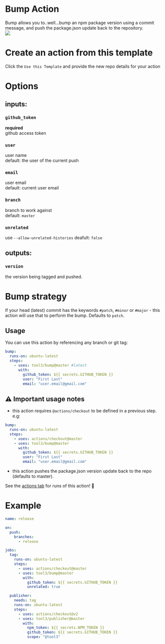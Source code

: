 # Bump Action

Bump allows you to..well...bump an npm package version using a commit message, and push the package.json update back to the repository.  
[![](https://github.com/tool3/bump/workflows/bump/badge.svg)](https://github.com/tool3/bump/actions)

# Create an action from this template

Click the `Use this Template` and provide the new repo details for your action

# Options

## inputs:

### `github_token`

**required**  
github access token

### `user`

user name  
default: the user of the current push

### `email`

user email  
default: current user email

### `branch`

branch to work against  
default: `master`

### `unrelated`

use `--allow-unrelated-histories`
deafult: `false`

## outputs:

### `version`

the version being tagged and pushed.

# Bump strategy

If your head (latest) commit has the keywords `#patch`, `#minor` or `#major` - this action will use that to perform the bump.
Defaults to `patch`.

## Usage

You can use this action by referencing any branch or git tag:

```yaml
bump:
  runs-on: ubuntu-latest
  steps:
    - uses: tool3/bump@master #latest
      with:
        github_token: ${{ secrets.GITHUB_TOKEN }}
        user: "First Last"
        email: "user.email@gmail.com"
```

## :warning: Important usage notes

- this action requires `@actions/checkout` to be defined in a previous step. e.g:

```yaml
bump:
  runs-on: ubuntu-latest
  steps:
    - uses: actions/checkout@master
    - uses: tool3/bump@master
      with:
        github_token: ${{ secrets.GITHUB_TOKEN }}
        user: "First Last"
        email: "user.email@gmail.com"
```

- this action pushes the package.json version update back to the repo (defaults to master).

See the [actions tab](https://github.com/tool3/bump/actions) for runs of this action! :rocket:

# Example

```yaml
name: release

on:
  push:
    branches:
      - release

jobs:
  tag:
    runs-on: ubuntu-latest
    steps:
      - uses: actions/checkout@master
      - uses: tool3/bump@master
        with:
          github_token: ${{ secrets.GITHUB_TOKEN }}
          unrelated: true

  publisher:
    needs: tag
    runs-on: ubuntu-latest
    steps:
      - uses: actions/checkout@v2
      - uses: tool3/publisher@master
        with:
          npm_token: ${{ secrets.NPM_TOKEN }}
          github_token: ${{ secrets.GITHUB_TOKEN }}
          scope: "@tool3"
```
